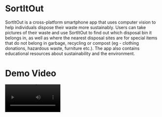 # SortItOut
SortItOut is a cross-platform smartphone app that uses computer vision to help individuals dispose their waste more sustainably. Users can take pictures of their waste and use SortItOut to find out which disposal bin it belongs in, as well as where the nearest disposal sites are for special items that do not belong in garbage, recycling or compost (eg - clothing donations, hazardous waste, furniture etc.). The app also contains educational resources about sustainability and the environment. 

# Demo Video 

<video src='https://drive.google.com/file/d/1dN8_dMhQ6U52vJ25f4unCQdJ9B9RBkry/view?usp=drive_link' width=180/>
